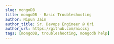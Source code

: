 ```yaml
---
slug: mongoDB
title: mongoDB - Basic Troubleshooting
author: Nipun Jain
author_title: Sr. Devops Engineer @ Ori
author_url: https://github.com/niccsj
tags: [mongoDB, troubleshooting, mongodb help]
---
```


